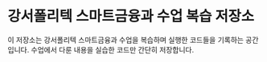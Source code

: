 
# 강서폴리텍 스마트금융과 수업 복습 저장소

이 저장소는 강서폴리텍 스마트금융과 수업을 복습하며 실행한 코드들을 기록하는 공간입니다.
수업에서 다룬 내용을 실습한 코드만 간단히 저장합니다.

